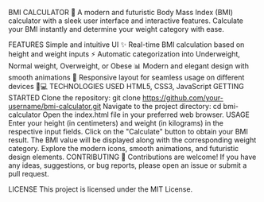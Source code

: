 BMI CALCULATOR
🌟 A modern and futuristic Body Mass Index (BMI) calculator with a sleek user interface and interactive features. Calculate your BMI instantly and determine your weight category with ease.

FEATURES
Simple and intuitive UI ✨
Real-time BMI calculation based on height and weight inputs ⚡️
Automatic categorization into Underweight, Normal weight, Overweight, or Obese 📊
Modern and elegant design with smooth animations 🎯
Responsive layout for seamless usage on different devices 📱💻
TECHNOLOGIES USED
HTML5, CSS3, JavaScript
GETTING STARTED
Clone the repository: git clone https://github.com/your-username/bmi-calculator.git
Navigate to the project directory: cd bmi-calculator
Open the index.html file in your preferred web browser.
USAGE
Enter your height (in centimeters) and weight (in kilograms) in the respective input fields.
Click on the "Calculate" button to obtain your BMI result.
The BMI value will be displayed along with the corresponding weight category.
Explore the modern icons, smooth animations, and futuristic design elements.
CONTRIBUTING
🤝 Contributions are welcome! If you have any ideas, suggestions, or bug reports, please open an issue or submit a pull request.

LICENSE
This project is licensed under the MIT License.


